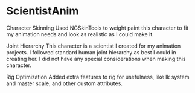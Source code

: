 # ScientistAnim

Character Skinning
    Used NGSkinTools to weight paint this character to fit my animation needs and look as realistic as I could make it.

Joint Hierarchy
    This character is a scientist I created for my animation projects.
    I followed standard human joint hierarchy as best I could in creating her.
    I did not have any special considerations when making this character.

Rig Optimization
    Added extra features to rig for usefulness, like Ik system and master scale, and other custom attributes.